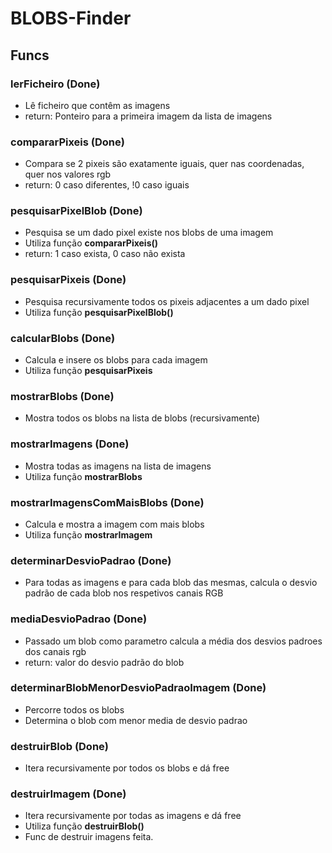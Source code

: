# BLOBS-Finder
## Funcs

### lerFicheiro (Done)
- Lê ficheiro que contêm as imagens
- return: Ponteiro para a primeira imagem da lista de imagens

### compararPixeis (Done)
- Compara se 2 pixeis são exatamente iguais, quer nas coordenadas, quer nos valores rgb
- return: 0 caso diferentes, !0 caso iguais

### pesquisarPixelBlob (Done)
- Pesquisa se um dado pixel existe nos blobs de uma imagem
- Utiliza função **compararPixeis()**
- return: 1 caso exista, 0 caso não exista

### pesquisarPixeis (Done)
- Pesquisa recursivamente todos os pixeis adjacentes a um dado pixel
- Utiliza função **pesquisarPixelBlob()**

### calcularBlobs (Done)
- Calcula e insere os blobs para cada imagem
- Utiliza função **pesquisarPixeis**

### mostrarBlobs (Done)
- Mostra todos os blobs na lista de blobs (recursivamente)

### mostrarImagens (Done)
- Mostra todas as imagens na lista de imagens
- Utiliza função **mostrarBlobs**

### mostrarImagensComMaisBlobs (Done)
- Calcula e mostra a imagem com mais blobs
- Utiliza função **mostrarImagem**

### determinarDesvioPadrao (Done)
- Para todas as imagens e para cada blob das mesmas, calcula o desvio padrão de cada blob nos respetivos canais RGB

### mediaDesvioPadrao (Done)
- Passado um blob como parametro calcula a média dos desvios padroes dos canais rgb
- return: valor do desvio padrão do blob

### determinarBlobMenorDesvioPadraoImagem (Done)
- Percorre todos os blobs 
- Determina o blob com menor media de desvio padrao

### destruirBlob (Done)
- Itera recursivamente por todos os blobs e dá free

### destruirImagem (Done)
- Itera recursivamente por todas as imagens e dá free
- Utiliza função **destruirBlob()**
- Func de destruir imagens feita.
